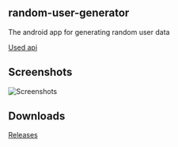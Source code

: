 ## random-user-generator
The android app for generating random user data

[Used api](https://randomuser.me/)

## Screenshots
![Screenshots](https://i.imgur.com/uDLue65.png)

## Downloads
[Releases](https://github.com/vshat/random-user-generator/releases)
